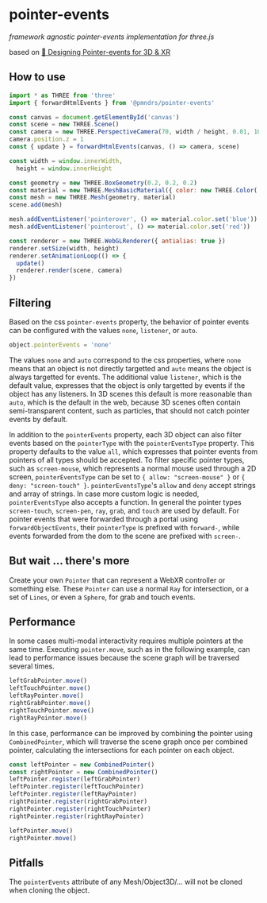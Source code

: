 # pointer-events

_framework agnostic pointer-events implementation for three.js_

based on [🎯 Designing Pointer-events for 3D & XR](https://polar.sh/bbohlender/posts/designing-pointer-events-for-3d)

## How to use

```js
import * as THREE from 'three'
import { forwardHtmlEvents } from '@pmndrs/pointer-events'

const canvas = document.getElementById('canvas')
const scene = new THREE.Scene()
const camera = new THREE.PerspectiveCamera(70, width / height, 0.01, 10)
camera.position.z = 1
const { update } = forwardHtmlEvents(canvas, () => camera, scene)

const width = window.innerWidth,
  height = window.innerHeight

const geometry = new THREE.BoxGeometry(0.2, 0.2, 0.2)
const material = new THREE.MeshBasicMaterial({ color: new THREE.Color('red') })
const mesh = new THREE.Mesh(geometry, material)
scene.add(mesh)

mesh.addEventListener('pointerover', () => material.color.set('blue'))
mesh.addEventListener('pointerout', () => material.color.set('red'))

const renderer = new THREE.WebGLRenderer({ antialias: true })
renderer.setSize(width, height)
renderer.setAnimationLoop(() => {
  update()
  renderer.render(scene, camera)
})
```

## Filtering

Based on the css `pointer-events` property, the behavior of pointer events can be configured with the values `none`, `listener`, or `auto`.

```js
object.pointerEvents = 'none'
```

The values `none` and `auto` correspond to the css properties, where `none` means that an object is not directly targetted and `auto` means the object is always targetted for events. The additional value `listener`, which is the default value, expresses that the object is only targetted by events if the object has any listeners. In 3D scenes this default is more reasonable than `auto`, which is the default in the web, because 3D scenes often contain semi-transparent content, such as particles, that should not catch pointer events by default.

In addition to the `pointerEvents` property, each 3D object can also filter events based on the `pointerType` with the `pointerEventsType` property. This property defaults to the value `all`, which expresses that pointer events from pointers of all types should be accepted. To filter specific pointer types, such as `screen-mouse`, which represents a normal mouse used through a 2D screen, `pointerEventsType` can be set to `{ allow: "screen-mouse" }` or `{ deny: "screen-touch" }`. `pointerEventsType`'s `allow` and `deny` accept strings and array of strings. In case more custom logic is needed, `pointerEventsType` also accepts a function. In general the pointer types `screen-touch`, `screen-pen`, `ray`, `grab`, and `touch` are used by default. For pointer events that were forwarded through a portal using `forwardObjectEvents`, their `pointerType` is prefixed with `forward-`, while events forwarded from the dom to the scene are prefixed with `screen-`.

## But wait ... there's more

Create your own `Pointer` that can represent a WebXR controller or something else. These `Pointer` can use a normal `Ray` for intersection, or a set of `Lines`, or even a `Sphere`, for grab and touch events.

## Performance

In some cases multi-modal interactivity requires multiple pointers at the same time. Executing `pointer.move`, such as in the following example, can lead to performance issues because the scene graph will be traversed several times.

```ts
leftGrabPointer.move()
leftTouchPointer.move()
leftRayPointer.move()
rightGrabPointer.move()
rightTouchPointer.move()
rightRayPointer.move()
```

In this case, performance can be improved by combining the pointer using `CombinedPointer`, which will traverse the scene graph once per combined pointer, calculating the intersections for each pointer on each object.

```ts
const leftPointer = new CombinedPointer()
const rightPointer = new CombinedPointer()
leftPointer.register(leftGrabPointer)
leftPointer.register(leftTouchPointer)
leftPointer.register(leftRayPointer)
rightPointer.register(rightGrabPointer)
rightPointer.register(rightTouchPointer)
rightPointer.register(rightRayPointer)

leftPointer.move()
rightPointer.move()
```

## Pitfalls

The `pointerEvents` attribute of any Mesh/Object3D/... will not be cloned when cloning the object.
